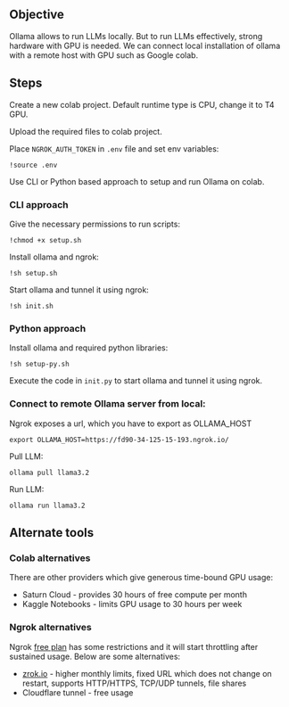 

## Objective

Ollama allows to run LLMs locally. But to run LLMs effectively, strong hardware with GPU is needed. We can connect local installation of ollama with a remote host with GPU such as Google colab. 


## Steps 
Create a new colab project. Default runtime type is CPU, change it to T4 GPU. 

Upload the required files to colab project. 

Place `NGROK_AUTH_TOKEN` in `.env` file and set env variables: 
```
!source .env
```

Use CLI or Python based approach to setup and run Ollama on colab. 

### CLI approach 
Give the necessary permissions to run scripts: 
```
!chmod +x setup.sh
```
Install ollama and ngrok: 
```
!sh setup.sh 
```
Start ollama and tunnel it using ngrok: 
```
!sh init.sh 
```

### Python approach 
Install ollama and required python libraries: 
```
!sh setup-py.sh 
```
Execute the code in `init.py` to start ollama and tunnel it using ngrok. 

### Connect to remote Ollama server from local: 
Ngrok exposes a url, which you have to export as OLLAMA_HOST
```
export OLLAMA_HOST=https://fd90-34-125-15-193.ngrok.io/
```
Pull LLM: 
```
ollama pull llama3.2
```
Run LLM: 
```
ollama run llama3.2
```

## Alternate tools
### Colab alternatives 
There are other providers which give generous time-bound GPU usage: 
- Saturn Cloud - provides 30 hours of free compute per month
- Kaggle Notebooks - limits GPU usage to 30 hours per week  

### Ngrok alternatives
Ngrok [free plan](https://ngrok.com/pricing) has some restrictions and it will start throttling after sustained usage. Below are some alternatives: 
- [zrok.io](https://zrok.io/) - higher monthly limits, fixed URL which does not change on restart, supports HTTP/HTTPS, TCP/UDP tunnels, file shares
- Cloudflare tunnel - free usage 